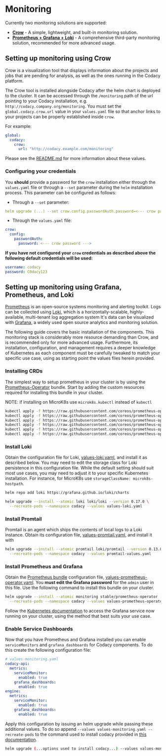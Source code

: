 # Monitoring

Currently two monitoring solutions are supported:

* [**Crow**](#setting-up-monitoring-using-crow) - A simple, lightweight, and built-in monitoring solution.
* [**Prometheus + Grafana + Loki**](#setting-up-monitoring-using-grafana-prometheus-and-loki) - A comprehensive third-party monitoring solution, recommended for more advanced usage.

## Setting up monitoring using Crow

Crow is a visualization tool that displays information about the projects and jobs
that are pending for analysis, as well as the ones running in the Codacy platform.

The Crow tool is installed alongside Codacy after the helm chart is deployed to the cluster.
It can be accessed through the `/monitoring` path of the url pointing to your Codacy
installation, e.g. `http://codacy.company.org/monitoring`. You must set the
`global.codacy.crow.url` value in your `values.yaml` file so that anchor links to your
projects can be properly established inside `crow`.

For example:

```yaml
global:
  codacy:
    crow:
      url: "http://codacy.example.com/monitoring"
```

Please see the [README.md](https://github.com/codacy/chart/blob/master/README.md) for more information about these values.

### Configuring your credentials

You **should** provide a password for the `crow` installation either through the `values.yaml` file or through a `--set` parameter during the `helm` installation process. This parameter can be configured as follows:

* Through a `--set` parameter:

```yaml
helm upgrade (...) --set crow.config.passwordAuth.password=<--- crow password --->
```

* Through the `values.yaml` file:

```yaml
crow:
  config:
    passwordAuth:
      password: <--- crow password --->
```

**If you have not configured your `crow` credentials as described above
the following default credentials will be used:**

```yaml
username: codacy
password: C0dacy123
```

## Setting up monitoring using Grafana, Prometheus, and Loki

[Prometheus](https://prometheus.io) is an open-source systems monitoring and alerting
toolkit. Logs can be collected using [Loki](https://grafana.com/oss/loki/), which is a
horizontally-scalable, highly-available, multi-tenant log aggregation system
It's data can be visualized with [Grafana](https://grafana.com), a widely used
open source analytics and monitoring solution.

The following guide covers the basic installation of the components. This monitoring
stack is considerably more resource demanding than Crow, and is recommended only for
more advanced usage. Furthermore, its installation, configuration, and management
requires a deeper knowledge of Kubernetes as each component must be carefully tweaked
to match your specific use case, using as starting point the values files herein provided.

### Installing CRDs

The simplest way to setup prometheus in your cluster is by using the
[Prometheus-Operator](https://github.com/helm/charts/tree/master/stable/prometheus-operator)
bundle. Start by adding the custom resources required for installing this bundle in your cluster.

NOTE: if installing on MicroK8s use `microk8s.kubectl` instead of `kubectl`

```bash
kubectl apply -f https://raw.githubusercontent.com/coreos/prometheus-operator/release-0.36/example/prometheus-operator-crd/monitoring.coreos.com_alertmanagers.yaml
kubectl apply -f https://raw.githubusercontent.com/coreos/prometheus-operator/release-0.36/example/prometheus-operator-crd/monitoring.coreos.com_podmonitors.yaml
kubectl apply -f https://raw.githubusercontent.com/coreos/prometheus-operator/release-0.36/example/prometheus-operator-crd/monitoring.coreos.com_prometheuses.yaml
kubectl apply -f https://raw.githubusercontent.com/coreos/prometheus-operator/release-0.36/example/prometheus-operator-crd/monitoring.coreos.com_prometheusrules.yaml
kubectl apply -f https://raw.githubusercontent.com/coreos/prometheus-operator/release-0.36/example/prometheus-operator-crd/monitoring.coreos.com_servicemonitors.yaml
kubectl apply -f https://raw.githubusercontent.com/coreos/prometheus-operator/release-0.36/example/prometheus-operator-crd/monitoring.coreos.com_thanosrulers.yaml
```

### Install Loki

Obtain the configuration file for Loki, [values-loki.yaml](https://github.com/codacy/chart/blob/master/codacy/values-loki.yaml),
and install it as described below. You may need to edit the storage class for Loki
persistence in this configuration file. While the default setting should suit most use
cases, you may need to adjust it to your specific Kubernetes installation.
For instance, for MicroK8s use `storageClassName: microk8s-hostpath`.

```bash
helm repo add loki https://grafana.github.io/loki/charts

helm upgrade --install --atomic loki loki/loki --version 0.17.0 \
  --recreate-pods --namespace codacy --values values-loki.yaml
```

### Install Promtail

Promtail is an agent which ships the contents of local logs to a Loki instance.
Obtain its configuration file, [values-promtail.yaml](https://github.com/codacy/chart/blob/master/codacy/values-promtail.yaml),
and install it with

```bash
helm upgrade --install --atomic promtail loki/promtail --version 0.13.0 \
  --recreate-pods --namespace codacy --values promtail-values.yaml
```

### Install Prometheus and Grafana

Obtain the [Prometheus bundle](https://github.com/helm/charts/tree/master/stable/prometheus-operator)
configuration file, [values-prometheus-operator.yaml](https://github.com/codacy/chart/blob/master/codacy/values-prometheus-operator.yaml).
You **must edit the Grafana password** for the `admin` user in this file.
Use the following command to install this bundle on your cluster.

```bash
helm upgrade --install --atomic monitoring stable/prometheus-operator --version 6.9.3 \
  --recreate-pods --namespace codacy --values values-prometheus-operator.yaml
```

Follow the [Kubernetes documentation](https://v1-15.docs.kubernetes.io/docs/tasks/administer-cluster/access-cluster-services/#accessing-services-running-on-the-cluster)
to access the Grafana service now running on your cluster, using the method that
best suits your use case.

### Enable Service Dashboards

Now that you have Prometheus and Grafana installed you can enable `serviceMonitors`
and `grafana_dashboards` for Codacy components. To do this create the following
configuration file:

```yaml
# values-monitoring.yaml
codacy-api:
  metrics:
    serviceMonitor:
      enabled: true
    grafana_dashboards:
      enabled: true
engine:
  metrics:
    serviceMonitor:
      enabled: true
    grafana_dashboards:
      enabled: true
```

Apply this configuration by issuing an helm upgrade while passing these additional values.
To do so append `--values values-monitoring.yaml --recreate-pods` to the command used to install
codacy provided in [this documentation](../index.md#2-installing-codacy).

```bash
helm upgrade (...options used to install codacy...) --values values-monitoring-values.yaml --recreate-pods
```
